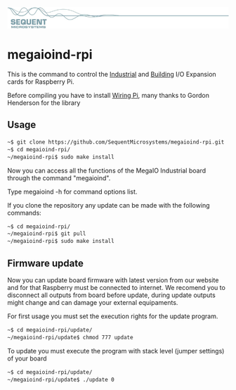 
[![megaioind-rpi](readmeres/sequent.jpg)](https://www.sequentmicrosystems.com/megaio-ind.html)

# megaioind-rpi

This is the command to control the [Industrial](https://www.sequentmicrosystems.com/megaio-ind.html) and  [Building](https://www.sequentmicrosystems.com/megaio-bas.html) I/O Expansion cards for Raspberry Pi.

Before compiling you have to install [Wiring Pi](http://wiringpi.com/download-and-install/), many thanks to Gordon Henderson for the library

## Usage

```bash
~$ git clone https://github.com/SequentMicrosystems/megaioind-rpi.git
~$ cd megaioind-rpi/
~/megaioind-rpi$ sudo make install
```

Now you can access all the functions of the MegaIO Industrial board through the command "megaioind".

Type megaioind -h for command options list.

If you clone the repository any update can be made with the following commands:

```bash
~$ cd megaioind-rpi/  
~/megaioind-rpi$ git pull
~/megaioind-rpi$ sudo make install
```  
## Firmware update

Now you can update board firmware with latest version from our website and for that Raspberry must be connected to internet. We recomend you to disconnect all outputs from board before update, during update outputs might change and can damage your external equipaments. 

For first usage you must set the execution rights for the update program.

```bash
~$ cd megaioind-rpi/update/
~/megaioind-rpi/update$ chmod 777 update
```
To update you must execute the program with stack level (jumper settings) of your board

```bash
~$ cd megaioind-rpi/update/
~/megaioind-rpi/update$ ./update 0
```
